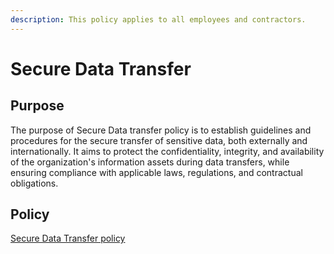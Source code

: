 ```yaml
---
description: This policy applies to all employees and contractors.
---
```


# Secure Data Transfer

## Purpose&#x20;

The purpose of Secure Data transfer policy is to establish guidelines and procedures for the secure transfer of sensitive data, both externally and internationally. It aims to protect the confidentiality, integrity, and availability of the organization's information assets during data transfers, while ensuring compliance with applicable laws, regulations, and contractual obligations.

## Policy

[Secure Data Transfer policy](https://docs.google.com/document/d/1l6r7qjLSvKusQabx3xjtkdqyu80aO-2lJm1V83CEuu8/edit?usp=drive\_link)
